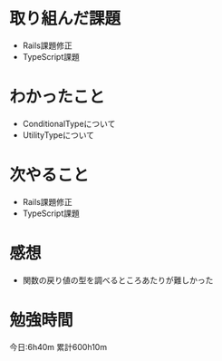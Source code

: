 # 取り組んだ課題
* Rails課題修正
* TypeScript課題

# わかったこと
* ConditionalTypeについて
* UtilityTypeについて

# 次やること
* Rails課題修正
* TypeScript課題

# 感想
* 関数の戻り値の型を調べるところあたりが難しかった

# 勉強時間
今日:6h40m
累計600h10m

